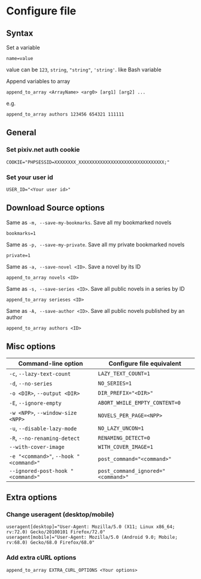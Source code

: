# Configure file

## Syntax

Set a variable

```
name=value
```

value can be `123`, `string`, `"string"`, `'string'`. like Bash variable

Append variables to array

```
append_to_array <ArrayName> <arg0> [arg1] [arg2] ...
```

e.g.

```
append_to_array authors 123456 654321 111111
```

## General

### Set pixiv.net auth cookie

```
COOKIE="PHPSESSID=XXXXXXXX_XXXXXXXXXXXXXXXXXXXXXXXXXXXXXXXX;"
```

### Set your user id

```
USER_ID="<Your user id>"
```

## Download Source options

Same as `-m, --save-my-bookmarks`. Save all my bookmarked novels

```
bookmarks=1
```

Same as `-p, --save-my-private`. Save all my private bookmarked novels

```
private=1
```

Same as `-a, --save-novel <ID>`. Save a novel by its ID

```
append_to_array novels <ID>
```

Same as `-s, --save-series <ID>`. Save all public novels in a series by ID

```
append_to_array serieses <ID>
```

Same as `-A, --save-author <ID>`. Save all public novels published by an author

```
append_to_array authors <ID>
```

## Misc options

Command-line option|Configure file equivalent
-------------------|-------------------------
`-c`, `--lazy-text-count`|`LAZY_TEXT_COUNT=1`
`-d`, `--no-series`|`NO_SERIES=1`
`-o <DIR>`, `--output <DIR>`|`DIR_PREFIX="<DIR>"`
`-E`, `--ignore-empty`|`ABORT_WHILE_EMPTY_CONTENT=0`
`-w <NPP>`, `--window-size <NPP>`|`NOVELS_PER_PAGE=<NPP>`
`-u`, `--disable-lazy-mode`|`NO_LAZY_UNCON=1`
`-R`, `--no-renaming-detect`|`RENAMING_DETECT=0`
`--with-cover-image`|`WITH_COVER_IMAGE=1`
`-e "<command>"`, `--hook "<command>"`|`post_command="<command>"`
`--ignored-post-hook "<command>"`|`post_command_ignored="<command>"`


## Extra options

### Change useragent (desktop/mobile)

```
useragent[desktop]="User-Agent: Mozilla/5.0 (X11; Linux x86_64; rv:72.0) Gecko/20100101 Firefox/72.0"
useragent[mobile]="User-Agent: Mozilla/5.0 (Android 9.0; Mobile; rv:68.0) Gecko/68.0 Firefox/68.0"
```

### Add extra cURL options

```
append_to_array EXTRA_CURL_OPTIONS <Your options>
```
